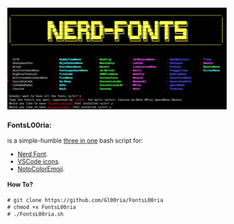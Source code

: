 ![1](https://github.com/Gl00ria/FontsL00ria/blob/main/screenshot/1.png)
### FontsL00ria:

is a simple-humble [three in one](https://www.nescafe.com/gb/our-coffees/in1/nescafe-3in1/) bash script for:
* [Nerd Font](https://github.com/ryanoasis/nerd-fonts).
* [VSCode icons](https://github.com/microsoft/vscode-codicons/raw/main/dist/codicon.ttf).
* [NotoColorEmoji](https://github.com/googlefonts/noto-emoji).

#### How To?
```
# git clone https://github.com/Gl00ria/FontsL00ria
# chmod +x FontsL00ria
# ./FontsL00ria.sh
```
